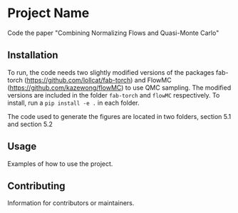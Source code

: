 # Project Name

Code the paper "Combining Normalizing Flows and Quasi-Monte Carlo"

## Installation

To run, the code needs two slightly modified versions of the packages fab-torch (https://github.com/lollcat/fab-torch) and FlowMC (https://github.com/kazewong/flowMC) to use QMC sampling. The modified versions are included in the folder `fab-torch` and `flowMC` respectively. To install, run a `pip install -e .` in each folder.

The code used to generate the figures are located in two folders, section 5.1 and section 5.2



## Usage

Examples of how to use the project.

## Contributing

Information for contributors or maintainers.
